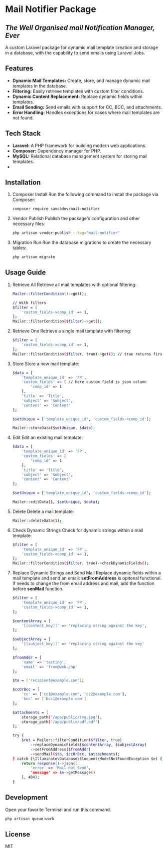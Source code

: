 # Mail Notifier Package
## _The Well Organised mail Notification Manager, Ever_

A custom Laravel package for dynamic mail template creation and storage in a database, with the capability to send emails using Laravel Jobs.

## Features

- **Dynamic Mail Templates:** Create, store, and manage dynamic mail templates in the database.
- **Filtering:** Easily retrieve templates with custom filter conditions.
- **Dynamic Content Replacement:** Replace dynamic fields within templates.
- **Email Sending:** Send emails with support for CC, BCC, and attachments.
- **Error Handling:** Handles exceptions for cases where mail templates are not found.

## Tech Stack

- **Laravel:** A PHP framework for building modern web applications.
- **Composer:** Dependency manager for PHP.
- **MySQL:** Relational database management system for storing mail templates.
- 
## Installation

1. Composer Install
    Run the following command to install the package via Composer:
    ```sh
    composer require samcbdev/mail-notifier
    ```
2. Vendor Publish
    Publish the package's configuration and other necessary files:
    ```sh
    php artisan vendor:publish --tag="mail-notifier"
    ```
3. Migration Run
    Run the database migrations to create the necessary tables:
    ```sh
    php artisan migrate
    ```
## Usage Guide

1. Retrieve All
    Retrieve all mail templates with optional filtering:
    ```sh
    Mailer::filterCondition()->get();
    
    // With filters
    $filter = [
        'custom_fields->comp_id' => 1,
    ];
    Mailer::filterCondition($filter)->get();
    ```
    
 2. Retrieve One
    Retrieve a single mail template with filtering:
    ```sh
    $filter = [
        'custom_fields->comp_id' => 1,
    ];
    Mailer::filterCondition($filter, true)->get(); // true returns first matching record
    ```
    
3. Store
    Store a new mail template:
    ```sh
    $data = [
        'template_unique_id' => 'FP',
        'custom_fields' => [ // here custom field is json column
            'comp_id' => 1
        ],
        'title' => 'Title',
        'subject' => 'Subject',
        'content' => 'Content'
    ];

    $setUnique = ['template_unique_id', 'custom_fields->comp_id'];

    Mailer::storeData($setUnique, $data);
    ```
    
4. Edit
    Edit an existing mail template:
    ```sh
    $data = [
        'template_unique_id' => 'FP',
        'custom_fields' => [
            'comp_id' => 1
        ],
        'title' => 'Title',
        'subject' => 'Subject',
        'content' => 'Content'
    ];

    $setUnique = ['template_unique_id', 'custom_fields->comp_id'];
    
    Mailer::editData(1, $setUnique, $data);
    ```
    
5. Delete
    Delete a mail template:
    ```sh
    Mailer::deleteData(1);
    ```
    
6. Check Dynamic Strings
    Check for dynamic strings within a mail template:
    ```sh
    $filter = [
        'template_unique_id' => 'FP',
        'custom_fields->comp_id' => 1,
    ];
    Mailer::filterCondition($filter, true)->checkDynamicFields();
    ```
    
7. Replace Dynamic Strings and Send Mail
    Replace dynamic fields within a mail template and send an email:
    **setFromAddress** is opitonal functional. If needs to change the from email address and mail, add the function before **senMail** function.
    ```sh
    $filter = [
        'template_unique_id' => 'FP',
        'custom_fields->comp_id' => 1,
    ];
    
    $contentArray = [
        '[[content_key]]' => 'replacing string against the key',
    ];
    
    $subjectArray = [
        '[[subject_key]]' => 'replacing string against the key'
    ];

    $fromAddr = [
        'name' => 'testing',
        'email' => 'from@web.php'
    ];
    
    $to = ['recipient@example.com'];

    $ccOrBcc = [
        'cc' => ['cc1@example.com', 'cc2@example.com'],
        'bcc' => ['bcc1@example.com']
    ];
    
    $attachments = [
        storage_path('/app/public/img.jpg'),
        storage_path('/app/public/pdf.pdf')
    ];
    
    try {
        $ret = Mailer::filterCondition($filter, true)
            ->replaceDynamicFields($contentArray, $subjectArray)
            ->setFromAddress($fromAddr)
            ->sendMail($to, $ccOrBcc, $attachments);
    } catch (\Illuminate\Database\Eloquent\ModelNotFoundException $e) {
        return response()->json([
            'error' => 'Mail Not Send',
            'message' => $e->getMessage()
        ], 404);
    }
    ```

## Development

Open your favorite Terminal and run this command.

```sh
php artisan queue:work
```

## License

MIT
